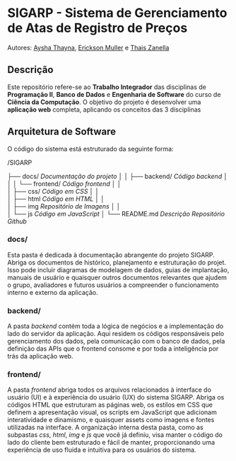 # SIGARP - Sistema de Gerenciamento de Atas de Registro de Preços
Autores: [Aysha Thayna](https://github.com/Ayshathayna), [Erickson Muller](https://github.com/erickson-cc) e [Thais Zanella](https://github.com/thaiszanella)

## Descrição

Este repositório refere-se ao **Trabalho Integrador** das disciplinas de **Programação II**, **Banco de Dados** e **Engenharia de Software** do curso de **Ciência da Computação**. O objetivo do projeto é desenvolver uma **aplicação web** completa, aplicando os conceitos das 3 disciplinas

## Arquitetura de Software

O código do sistema está estruturado da seguinte forma:

/SIGARP

├── docs/ *Documentação do projeto*
│ 
│ ├── backend/ *Código backend*
│ │ 
│ └── frontend/ *Código frontend*
│     │   
│     ├── css/ *Código em CSS*
│     │     
│     ├── html *Código em HTML*
│     │     
│     ├── img *Repositório de Imagens*
│     │     
│     └── js *Código em JavaScript*
│ 
└── README.md *Descrição Repositório Github*


### docs/
Esta pasta é dedicada à documentação abrangente do projeto SIGARP. Abriga os documentos de histórico, planejamento e estruturação do projet. Isso pode incluir diagramas de modelagem de dados, guias de implantação, manuais de usuário e quaisquer outros documentos relevantes que ajudem o grupo, avaliadores e futuros usuários a compreender o funcionamento interno e externo da aplicação.

### backend/
A pasta _backend_ contém toda a lógica de negócios e a implementação do lado do servidor da aplicação. Aqui residem os códigos responsáveis pelo gerenciamento dos dados, pela comunicação com o banco de dados, pela definição das APIs que o frontend consome e por toda a inteligência por trás da aplicação web.

### frontend/
A pasta _frontend_ abriga todos os arquivos relacionados à interface do usuário (UI) e à experiência do usuário (UX) do sistema SIGARP. Abriga os códigos HTML que estruturam as páginas web, os estilos em CSS que definem a apresentação visual, os scripts em JavaScript que adicionam interatividade e dinamismo, e quaisquer assets como imagens e fontes utilizadas na interface. A organização interna desta pasta, como as subpastas _css_, _html_, _img_ e _js_ que você já definiu, visa manter o código do lado do cliente bem estruturado e fácil de manter, proporcionando uma experiência de uso fluida e intuitiva para os usuários do sistema.
